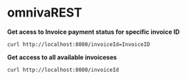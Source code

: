 # omnivaREST

<b>Get acess to Invoice payment status for specific invoice ID</b>
</p>
<code>curl http://localhost:8080/invoiceId=InvoiceID</code>
</p>
<b>Get access to all available invoiceses</b>
</p></p>
<code>curl http://localhost:8080/invoiceId</code>
